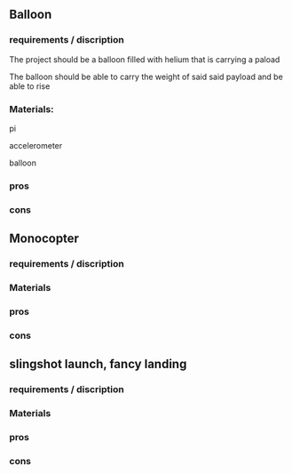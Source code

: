 ## Balloon

### requirements / discription

The project should be a balloon filled with helium that is carrying a paload

The balloon should be able to carry the weight of said said payload and be able to rise

### Materials:

pi

accelerometer

balloon

### pros

### cons

## Monocopter

### requirements / discription

### Materials

### pros

### cons

## slingshot launch, fancy landing

### requirements / discription

### Materials

### pros

### cons
